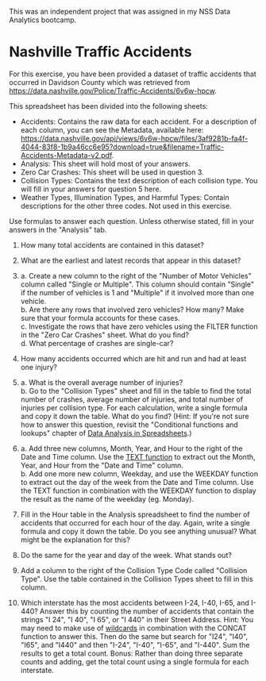 This was an independent project that was assigned in my NSS Data Analytics bootcamp.


# Nashville Traffic Accidents

For this exercise, you have been provided a dataset of traffic accidents that occurred in Davidson County which was retrieved from https://data.nashville.gov/Police/Traffic-Accidents/6v6w-hpcw.

This spreadsheet has been divided into the following sheets:
* Accidents: Contains the raw data for each accident. For a description of each column, you can see the Metadata, available here: https://data.nashville.gov/api/views/6v6w-hpcw/files/3af9281b-fa4f-4044-83f8-1b9a46cc6e95?download=true&filename=Traffic-Accidents-Metadata-v2.pdf.
* Analysis: This sheet will hold most of your answers.
* Zero Car Crashes: This sheet will be used in question 3.
* Collision Types: Contains the text description of each collision type. You will fill in your answers for question 5 here.
* Weather Types, Illumination Types, and Harmful Types: Contain descriptions for the other three codes. Not used in this exercise.

Use formulas to answer each question. Unless otherwise stated, fill in your answers in the "Analysis" tab.

1. How many total accidents are contained in this dataset?

2. What are the earliest and latest records that appear in this dataset?

3. a. Create a new column to the right of the "Number of Motor Vehicles" column called "Single or Multiple". This column should contain "Single" if the number of vehicles is 1 and "Multiple" if it involved more than one vehicle.  
b. Are there any rows that involved zero vehicles? How many? Make sure that your formula accounts for these cases.  
c. Investigate the rows that have zero vehicles using the FILTER function in the "Zero Car Crashes" sheet. What do you find?  
d. What percentage of crashes are single-car?

4. How many accidents occurred which are hit and run and had at least one injury?

5. a. What is the overall average number of injuries?  
b. Go to the "Collision Types" sheet and fill in the table to find the total number of crashes, average number of injuries, and total number of injuries per collision type. For each calculation, write a single formula and copy it down the table. What do you find? (Hint: If you're not sure how to answer this question, revisit the "Conditional functions and lookups" chapter of [Data Analysis in Spreadsheets](https://app.datacamp.com/learn/courses/data-analysis-in-spreadsheets).)

6. a. Add three new columns, Month, Year, and Hour to the right of the Date and Time column. Use the [TEXT function](https://support.microsoft.com/en-us/office/text-function-20d5ac4d-7b94-49fd-bb38-93d29371225c) to extract out the Month, Year, and Hour from the "Date and Time" column.  
b. Add one more new column, Weekday, and use the WEEKDAY function to extract out the day of the week from the Date and Time column. Use the TEXT function in combination with the WEEKDAY function to display the result as the name of the weekday (eg. Monday).

7. Fill in the Hour table in the Analysis spreadsheet to find the number of accidents that occurred for each hour of the day. Again, write a single formula and copy it down the table. Do you see anything unusual? What might be the explanation for this?

8. Do the same for the year and day of the week. What stands out?

9. Add a column to the right of the Collision Type Code called "Collision Type". Use the table contained in the Collision Types sheet to fill in this column.

10. Which interstate has the most accidents between I-24, I-40, I-65, and I-440? Answer this by counting the number of accidents that contain the strings "I 24", "I 40", "I 65", or "I 440" in their Street Address. Hint: You may need to make use of [wildcards](https://support.microsoft.com/en-us/office/using-wildcard-characters-in-searches-ef94362e-9999-4350-ad74-4d2371110adb) in combination with the CONCAT function to answer this. Then do the same but search for "I24", "I40", "I65", and "I440" and then "I-24", "I-40", "I-65", and "I-440". Sum the results to get a total count. Bonus: Rather than doing three separate counts and adding, get the total count using a single formula for each interstate.
